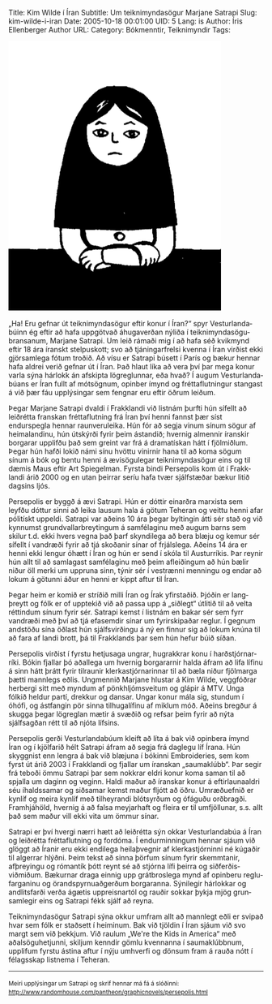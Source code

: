 Title: Kim Wilde í Íran
Subtitle: Um teikni&shy;mynda&shy;sögur Marjane Satrapi
Slug: kim-wilde-i-iran
Date: 2005-10-18 00:01:00
UID: 5
Lang: is
Author: Íris Ellenberger
Author URL: 
Category: Bókmenntir, Teiknimyndir
Tags: 

![Sjálfsmynd úr Persepolis](7.png)

„Ha! Eru gefnar út teikni&shy;mynda&shy;sögur eftir konur í Íran?“ spyr Vestur&shy;landa&shy;búinn ég eftir að hafa uppgötvað áhuga&shy;verðan nýliða í teikni&shy;mynda&shy;sögu&shy;bransanum, Marjane Satrapi. Um leið rámaði mig í að hafa séð kvik&shy;mynd eftir 18 ára íranskt stelpu&shy;skott; svo að tjáningar&shy;frelsi kvenna í Íran virðist ekki gjör&shy;samlega fótum troðið. Að vísu er Satrapi búsett í París og bækur hennar hafa aldrei verið gefnar út í Íran. Það hlaut líka að vera því þar mega konur varla sýna hár&shy;lokk án afskipta lög&shy;reglunnar, eða hvað? Í augum Vestur&shy;landa&shy;búans er Íran fullt af mótsögnum, opinber ímynd og frétta&shy;flutningur stangast á við þær fáu upplýsingar sem fengnar eru eftir öðrum leiðum.

Þegar Marjane Satrapi dvaldi í Frakklandi við listnám þurfti hún sífellt að leiðrétta franskan frétta&shy;flutning frá Íran því henni fannst þær síst endurspegla hennar raun&shy;veru&shy;leika. Hún fór að segja vinum sínum sögur af heima&shy;landinu, hún útskýrði fyrir þeim ástandið; hvernig almennir íranskir borgarar upplifðu það sem greint var frá á dramatískan hátt í fjölmiðlum. Þegar hún hafði lokið námi sínu hvöttu vinirnir hana til að koma sögum sínum á bók og bentu henni á ævisögulegar teikni&shy;mynda&shy;sögur eins og til dæmis Maus eftir Art Spiegelman. Fyrsta bindi Persepolis kom út í Frakk&shy;landi árið 2000 og en utan þeirrar seríu hafa tvær sjálfstæðar bækur litið dagsins ljós.

Persepolis er byggð á ævi Satrapi. Hún er dóttir einarðra marxista sem leyfðu dóttur sinni að leika lausum hala á götum Teheran og veittu henni afar pólitískt uppeldi. Satrapi var aðeins 10 ára þegar byltingin átti sér stað og við kynnumst grund&shy;vallar&shy;breytingum á samfélaginu með augum barns sem skilur t.d. ekki hvers vegna það þarf skyndilega að bera blæju og kemur sér sífellt í vandræði fyrir að tjá skoðanir sínar of frjálslega. Aðeins 14 ára er henni ekki lengur óhætt í Íran og hún er send í skóla til Austurríkis. Þar reynir hún allt til að samlagast samfélaginu með þeim afleiðingum að hún bælir niður öll merki um uppruna sinn, týnir sér í vestrænni menningu og endar að lokum á götunni áður en henni er kippt aftur til Íran.

Þegar heim er komið er stríðið milli Íran og Írak yfirstaðið. Þjóðin er lang&shy;þreytt og fólk er of upptekið við að passa upp á „siðlegt“ útlitið til að velta réttindum sínum fyrir sér. Satrapi kemst í listnám en bakar sér sem fyrr vandræði með því að tjá efasemdir sínar um fyrir&shy;skipaðar reglur. Í gegnum andstöðu sína öðlast hún sjálf&shy;svirðingu á ný en finnur sig að lokum knúna til að fara af landi brott, þá til Frakklands þar sem hún hefur búið síðan.

Persepolis virðist í fyrstu hetjusaga ungrar, hugrakkrar konu í harð&shy;stjórnar&shy;ríki. Bókin fjallar þó aðallega um hvernig borgararnir halda áfram að lifa lífinu á sinn hátt þrátt fyrir tilraunir klerka&shy;stjórnarinnar til að bæla niður fjölmarga þætti mannlegs eðlis. Ungmennið Marjane hlustar á Kim Wilde, veggfóðrar herbergi sitt með myndum af pönk&shy;hljóm&shy;sveitum og glápir á MTV. Unga fólkið heldur partí, drekkur og dansar. Ungar konur mála sig, stundum í óhófi, og ástfangin pör sinna tilhugalífinu af miklum móð. Aðeins bregður á skugga þegar lögreglan mætir á svæðið og refsar þeim fyrir að nýta sjálfsagðan rétt til að njóta lífsins.

Persepolis gerði Vestur&shy;landa&shy;búum kleift að líta á bak við opinbera ímynd Íran og í kjölfarið hélt Satrapi áfram að segja frá daglegu líf Írana. Hún skyggnist enn lengra á bak við blæjuna í bókinni Embroideries, sem kom fyrst út árið 2003 í Frakklandi og fjallar um íranskan „saumaklúbb“. Þar segir frá teboði ömmu Satrapi þar sem nokkrar eldri konur koma saman til að spjalla um daginn og veginn. Haldi maður að íranskar konur á eftir&shy;launaaldri séu íhalds&shy;samar og siðsamar kemst maður fljótt að öðru. Umræðu&shy;efnið er kynlíf og meira kynlíf með tilheyrandi blót&shy;syrðum og ófáguðu orðbragði. Fram&shy;hjáhöld, hvernig á að falsa meyjarhaft og fleira er til umfjöllunar, s.s. allt það sem maður vill ekki vita um ömmur sínar. 

Satrapi er því hvergi nærri hætt að leið&shy;rétta sýn okkar Vestur&shy;landa&shy;búa á Íran og leiðrétta fréttaflutning og fordóma. Í endur&shy;minningum hennar sjáum við glöggt að Íranir eru ekki endilega heila&shy;þvegnir af klerka&shy;stjórninni né kúgaðir til algerrar hlýðni. Þeim tekst að sinna þörfum sínum fyrir skemmtanir, afþreyingu og rómantík þótt reynt sé að stjórna lífi þeirra og siðferðis&shy;viðmiðum. Bækurnar draga einnig upp grát&shy;broslega mynd af opinberu reglu&shy;farganinu og örand&shy;spyrnu&shy;aðgerðum borgaranna. Sýnilegir hár&shy;lokkar og andlits&shy;farði verða ágætis uppreisnartól og rauðir sokkar þykja mjög grun&shy;samlegir eins og Satrapi fékk sjálf að reyna.

Teikni&shy;mynda&shy;sögur Satrapi sýna okkur umfram allt að mannlegt eðli er svipað hvar sem fólk er staðsett í heiminum. Bak við tjöldin í Íran sjáum við svo margt sem við þekkjum. Við raulum „We're the Kids in America“ með aðalsöguhetjunni, skiljum kenndir gömlu kvennanna í saumaklúbbnum, upplifum fyrstu ástina aftur í nýju umhverfi og dönsum fram á rauða nótt í félagsskap listnema í Teheran. 

---

<small class="blurb">Meiri upplýsingar um Satrapi og skrif hennar má fá á slóðinni: http://www.randomhouse.com/pantheon/graphicnovels/persepolis.html</small>

